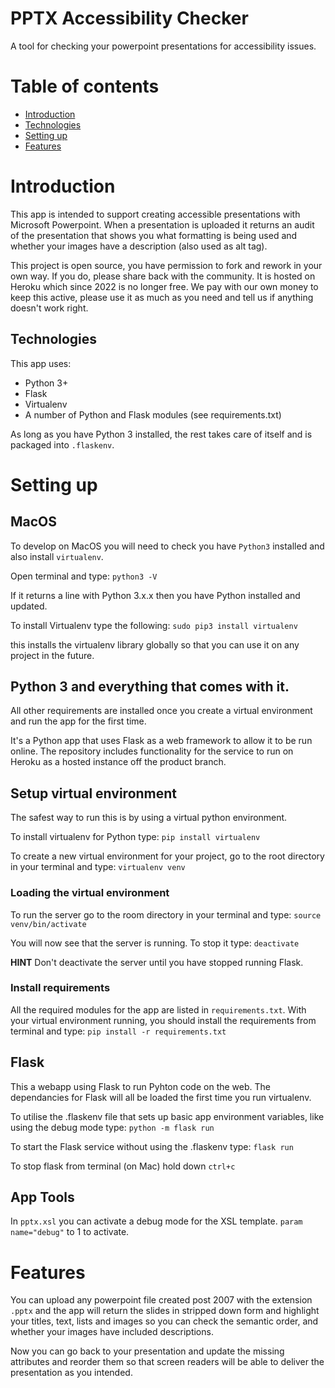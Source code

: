 # PPTX Accessibility Checker

A tool for checking your powerpoint presentations for accessibility issues.


# Table of contents

* [Introduction](#introduction)
* [Technologies](#technologies)
* [Setting up](#setting-up)
* [Features](#features)

# Introduction

This app is intended to support creating accessible presentations with Microsoft Powerpoint.
When a presentation is uploaded it returns an audit of the presentation that shows you what formatting is being used and whether your images have a description (also used as alt tag).

This project is open source, you have permission to fork and rework in your own way. If you do, please share back with the community. It is hosted on Heroku which since 2022 is no longer free. We pay with our own money to keep this active, please use it as much as you need and tell us if anything doesn't work right.

## Technologies

This app uses:
- Python 3+
- Flask
- Virtualenv
- A number of Python and Flask modules (see requirements.txt)

As long as you have Python 3 installed, the rest takes care of itself and is packaged into `.flaskenv`.

# Setting up

## MacOS

To develop on MacOS you will need to check you have `Python3` installed and also install `virtualenv`.

Open terminal and type:
`python3 -V`

If it returns a line with Python 3.x.x then you have Python installed and updated.

To install Virtualenv type the following:
`sudo pip3 install virtualenv`

this installs the virtualenv library globally so that you can use it on any project in the future.

## Python 3 and everything that comes with it.
All other requirements are installed once you create a virtual environment and run the app for the first time.

It's a Python app that uses Flask as a web framework to allow it to be run online.
The repository includes functionality for the service to run on Heroku as a hosted instance off the product branch.

## Setup virtual environment

The safest way to run this is by using a virtual python environment.

To install virtualenv for Python type:
`pip install virtualenv`

To create a new virtual environment for your project, go to the root directory in your terminal and type:
`virtualenv venv`

### Loading the virtual environment

To run the server go to the room directory in your terminal and type:
`source venv/bin/activate`

You will now see that the server is running. To stop it type:
`deactivate`

**HINT** Don't deactivate the server until you have stopped running Flask.

### Install requirements

All the required modules for the app are listed in `requirements.txt`.
With your virtual environment running, you should install the requirements from terminal and type:
`pip install -r requirements.txt`

## Flask

This a webapp using Flask to run Pyhton code on the web.
The dependancies for Flask will all be loaded the first time you run virtualenv.

To utilise the .flaskenv file that sets up basic app environment variables, like using the debug mode type:
`python -m flask run`

To start the Flask service without using the .flaskenv type:
`flask run`

To stop flask from terminal (on Mac) hold down `ctrl+c`

## App Tools
In `pptx.xsl` you can activate a debug mode for the XSL template.
`param name="debug"` to 1 to activate.

# Features

You can upload any powerpoint file created post 2007 with the extension `.pptx` and the app will return the slides in stripped down form and highlight your titles, text, lists and images so you can check the semantic order, and whether your images have included descriptions.

Now you can go back to your presentation and update the missing attributes and reorder them so that screen readers will be able to deliver the presentation as you intended.
